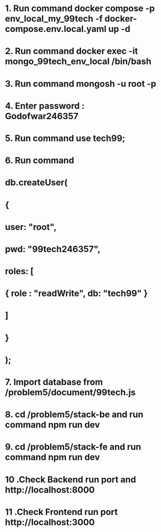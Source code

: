 # 1. Run command docker compose -p env_local_my_99tech -f docker-compose.env.local.yaml up -d

# 2. Run command docker exec -it mongo_99tech_env_local /bin/bash

# 3. Run command mongosh -u root -p

# 4. Enter password : Godofwar246357

# 5. Run command use tech99;

# 6. Run command 
#            db.createUser(

#               {

#                   user: "root",

#                   pwd: "99tech246357",

#                   roles: [

#                           { role : "readWrite", db: "tech99" }

#                          ]

#               }

#           );

# 7. Import database from /problem5/document/99tech.js

# 8. cd /problem5/stack-be and run command npm run dev

# 9. cd /problem5/stack-fe and run command npm run dev

# 10 .Check Backend run port and http://localhost:8000

# 11 .Check Frontend run port http://localhost:3000
